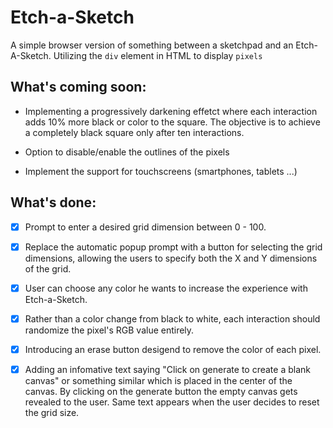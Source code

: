 # Etch-a-Sketch
A simple browser version of something between a sketchpad and an Etch-A-Sketch.
Utilizing the `div` element in HTML to display `pixels`


## What's coming soon:


* Implementing a progressively darkening effetct where each interaction adds 10% more black or color to the square. The objective is to achieve a completely black square only after ten interactions.

* Option to disable/enable the outlines of the pixels

* Implement the support for touchscreens (smartphones, tablets ...)


## What's done:
* [X] Prompt to enter a desired grid dimension between 0 - 100.

* [X] Replace the automatic popup prompt with a button for selecting the grid dimensions, allowing the users to specify both the X and Y dimensions of the grid.

* [X] User can choose any color he wants to increase the experience with Etch-a-Sketch.

* [X] Rather than a color change from black to white, each interaction should randomize 
the pixel's RGB value entirely.

* [X] Introducing an erase button desigend to remove the color of each pixel.

* [X] Adding an infomative text saying "Click on generate to create a blank canvas" or something similar which is placed in the center of the canvas. By clicking on the generate button the empty canvas gets revealed to the user. Same text appears when the user decides to reset the grid size.

